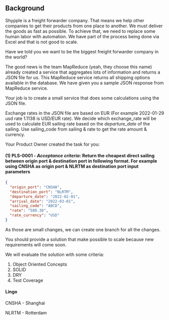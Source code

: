 ## Background

Shypple is a freight forwarder company. That means we help other companies to get their products from one place to another. We must deliver the goods as fast as possible. To achieve that, we need to replace some human labor with automation. We have part of the process being done via Excel and that is not good to scale.

Have we told you we want to be the biggest freight forwarder company in the world?

The good news is the team MapReduce (yeah, they choose this name) already created a service that aggregates lots of information and returns a JSON file for us. This MapReduce service returns all shipping options available in the database. We have given you a sample JSON response from MapReduce service.

Your job is to create a small service that does some calculations using the JSON file. 

Exchange rates in the JSON file are based on EUR (For example 2022-01-29 usd rate 1.1138 is USD/EUR rate). We decide which exchange_rate will be used to calculate EUR sailing rate based on the *departure_date* of the sailing. Use sailing_code from sailing & rate to get the rate amount & currency. 

Your Product Owner created the task for you:

#### (1) PLS-0001 - *Acceptance criteria*: Return the cheapest direct sailing between origin port & destination port in following format. For example using CNSHA as origin port & NLRTM as destination port input parameters

```json
{
  "origin_port": "CNSHA",
  "destination_port": "NLRTM",
  "departure_date": "2022-02-01",
  "arrival_date": "2022-03-01",
  "sailing_code": "ABCD",
  "rate": "589.30",
  "rate_currency": "USD"
}
```

As those are small changes, we can create one branch for all the changes.

You should provide a solution that make possible to scale because new requirements will come soon. 

We will evaluate the solution with some criteria:

1. Object Oriented Concepts
2. SOLID 
3. DRY 
4. Test Coverage

#### Lingo

CNSHA - Shanghai

NLRTM - Rotterdam
